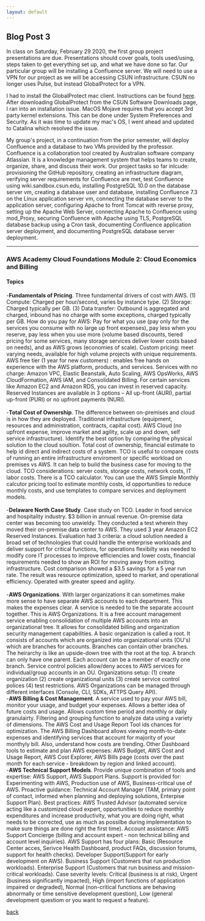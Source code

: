 ```yaml
---
layout: default
---
```


## Blog Post 3

In class on Saturday, February 29 2020, the first group project presentations are due. Presentations should cover goals, tools used/using, steps taken to get everything set up, and what we have done so far. Our particular group will be installing a Confluence server. We will need to use a VPN for our project as we will be accessing CSUN infrastructure. CSUN no longer uses Pulse, but instead GlobalProtect for a VPN. 

I had to install the GlobalProtect mac client. Instructions can be found [here](https://www.csun.edu/sites/default/files/vpn-global-protect-mac-020320.pdf). After downloading GlobalProtect from the CSUN Software Downloads page, I ran into an installation issue. MacOS Mojave requires that you accept 3rd party kernel extensions. This can be done under System Preferences and Security. As it was time to update my mac's OS, I went ahead and updated to Catalina which resolved the issue. 

My group's project, in a continuation from the prior semester, will deploy Confluence and a database to two VMs provided by the professor. Confluence is a collaboration tool created by Australian software company Atlassian. It is a knowledge management system that helps teams to create, organize, share, and discuss their work. Our project tasks so far inlcude: provisioning the GitHub repository, creating an infrastructure diagram, verifying server requirements for Confluence are met, test Confluence using wiki.sandbox.csun.edu, installing PostgreSQL 10.0 on the database server vm, creating a database user and database, installing Confluence 7.3 on the Linux application server vm, connecting the database server to the application server, configuring Apache to front Tomcat with reverse proxy, setting up the Apache Web Server, connecting Apache to Confluence using mod_Proxy, securing Confluence with Apache using TLS, PostgreSQL database backup using a Cron task, documenting Confluence application server deployment, and documenting PostgreSQL database server deployment.


---

### AWS Academy  Cloud Foundations Module 2: Cloud Economics and Billing

#### Topics

-**Fundamentals of Pricing**. Three fundamental drivers of cost with AWS. (1) Compute: Charged per hour/second, varies by instance type. (2) Storage: Charged typically per GB. (3) Data transfer: Outbound is aggregated and charged, inbound has no charge with some exceptions, charged typically per GB. How do you pay for AWS: Pay for what you use (pay only for the services you consume with no large up front expenses), pay less when you reserve, pay less when you use more (volume based discounts, tiered pricing for some services, many storage services deliver lower costs based on needs), and as AWS grows (economies of scale). Custom pricing: meet varying needs, available for high volume projects with unique requirements. AWS free tier (1 year for new customers) : enables free hands on experience with the AWS platform, products, and services. Services with no charge: Amazon VPC, Elastic Beanstalk, Auto Scaling, AWS OpsWorks, AWS CloudFormation, AWS IAM, and Consolidated Billing. For certain services like Amazon EC2 and Amazon RDS, you can invest in reserved capacity. Reserved Instances are available in 3 options – All up-front (AURI), partial up-front (PURI) or no upfront payments (NURI).
<br>
<br>
-**Total Cost of Ownership**. The difference between on-premises and cloud is in how they are deployed. Traditional infrastructure (equipment, resources and administration, contracts, capital cost). AWS Cloud (no upfront expense, improve market and agility, scale up and down, self service infrastructure). Identify the best option by comparing the physical solution to the cloud soultion. Total cost of ownership, financial estimate to help id direct and indirect costs of a system. TCO is useful to compare costs of running an entire infrastructure enviroment or specific workload on premises vs AWS. It can help to build the business case for moving to the cloud. TCO considerations: server costs, storage costs, network costs, IT labor costs. There is a TCO calculator. You can use the AWS Simple Monthly calcutor pricing tool to estimate monthly costs, id opportunities to reduce monthly costs, and use templates to compare services and deployment models. 
<br>
<br>
-**Delaware North Case Study**. Case study on TCO. Leader in food service and hospitality industry. $3 billion in annual revenue. On-premise data center was becoming too unwieldy. They conducted a test wherein they moved their on-premise data center to AWS. They used 3 year Amazon EC2 Reserved Instances. Evaluation had 3 criteria: a cloud solution needed a broad set of technologies that could handle the enterprise workloads and deliver support for critical functions, for operations flexibilty was needed to modify core IT processes to improve efficiencies and lower costs, financial requirements needed to show an ROI for moving away from exiting infrastructure. Cost comparison showed a $3.5 savings for a 5 year run rate. The result was resource optimization, speed to market, and operational efficiency. Operated with greater speed and agility.    
<br>
-**AWS Organizations**. With larger organizations it can sometimes make more sense to have separate AWS accounts to each department. This makes the expenses clear. A service is needed to tie the separate account together. This is AWS Organizations. It is a free account management service enabling consolidation of multiple AWS accounts into an organizational tree. It allows for consolidated billing and organization security management capabilities. A basic organization is called a root. It consists of accounts which are organized into organizational units (OU's) which are branches for accounts. Branches can contain other branches. The heirarchy is like an upside-down tree with the root at the top. A branch can only have one parent. Each account can be a member of exactly one branch. Service control policies allow/deny acces to AWS services for individual/group accounts in an OU. Organizations setup: (1) create organization (2) create organizational units (3) create service control polices (4) test restrictions. AWS Organizations can be managed through different interfaces (Console, CLI, SDKs, ATTPS Query API).
<br>
-**AWS Billing & Cost Management**. A service used to pay your AWS bill, monitor your usage, and budget your expenses. Allows a better idea of future costs and usage. Allows custom time period and monthly or daily granulairty. Filtering and grouping function to analyze data using a variety of dimensions. The AWS Cost and Usage Report Tool ids chances for optimization. The AWS Billing Dashboard allows viewing month-to-date expenses and identifying services that account for majority of your monthyly bill. Also, understand how costs are trending. Other Dashboard tools to estimate and plan AWS expenses: AWS Budget, AWS Cost and Usage Report, AWS Cost Explorer, AWS Bills page (costs over the past month for each service - breakdown by region and linked account).
<br>
-**AWS Technical Support Models**. Provide unique combination of tools and expertise: AWS Support, AWS Support Plans. Support is provided for: Experimenting with AWS, Production use of AWS, Business-critical use of AWS. Proactive guidance: Technical Account Manager (TAM, primary point of contact, informed when planning and deploying solutions, Enterpise Support Plan). Best practices: AWS Trusted Advisor (automated service acting like a customized cloud expert, opportunities to reduce monthly expenditures and increase productivity, what you are doing right, what needs to be corrected, use as much as possilbe during implementation to make sure things are done right the first time). Account assistance: AWS Support Concierge (billing and account expert - non technical billing and account level inquiries). AWS Support has four plans: Basic (Resource Center acces, Serivce Health Dashboard, product FAQs, discussion forums, support for health checks). Developer Support(Support for early development on AWS). Business Support (Customers that run production workloads). Enterprise Support (Customers that run business and mission-critical workloads). Case severity levels: Critical (business is at risk), Urgent (business significantly impacted), High (import functions of application impaired or degraded), Normal (non-critical functions are behaving abnormally or time sensitive development question), Low (general development questiom or you want to request a feature).




[back](../blog.html)
